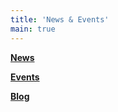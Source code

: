 ```yaml
---
title: 'News & Events'
main: true
---
```


**[News](./news)**

**[Events](./events)**

**[Blog](./blog)**